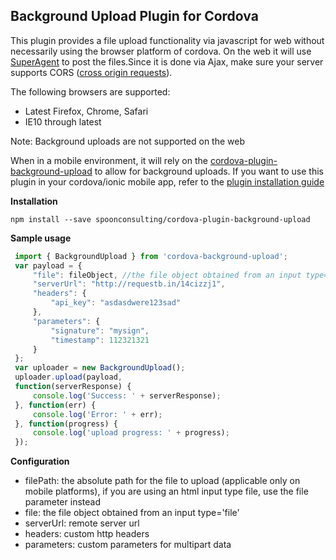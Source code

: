 
## Background Upload Plugin for Cordova

This plugin provides a file upload functionality via javascript for web without necessarily using the browser platform of cordova. On the web it will use [SuperAgent](https://github.com/visionmedia/superagent) to post the files.Since it is done via Ajax, make sure your server supports CORS ([cross origin requests](https://developer.mozilla.org/en-US/docs/Web/HTTP/Access_control_CORS)).

The following browsers are supported:

- Latest Firefox, Chrome, Safari
- IE10 through latest

Note: Background uploads are not supported on the web

 When in a mobile environment, it will rely on the [cordova-plugin-background-upload](https://github.com/spoonconsulting/cordova-plugin-background-upload.git) to allow for background uploads. If you want to use this plugin in your cordova/ionic mobile app, refer to the [plugin installation guide](https://github.com/spoonconsulting/cordova-plugin-background-upload)


**Installation**

```
npm install --save spoonconsulting/cordova-plugin-background-upload
```

**Sample usage**

```javascript
 import { BackgroundUpload } from 'cordova-background-upload';
 var payload = {
     "file": fileObject, //the file object obtained from an input type='file'
     "serverUrl": "http://requestb.in/14cizzj1",
     "headers": {
         "api_key": "asdasdwere123sad"
     },
     "parameters": {
         "signature": "mysign",
         "timestamp": 112321321
     }
 };
 var uploader = new BackgroundUpload();
 uploader.upload(payload,
 function(serverResponse) {
     console.log('Success: ' + serverResponse);
 }, function(err) {
     console.log('Error: ' + err);
 }, function(progress) {
     console.log('upload progress: ' + progress);
 });

```

**Configuration** 
 * filePath: the absolute path for the file to upload (applicable only on mobile platforms), if you are using an html input type file, use the file parameter instead
 * file:  the file object obtained from an input type='file'
 * serverUrl: remote server url
 * headers: custom http headers
 * parameters: custom parameters for multipart data

